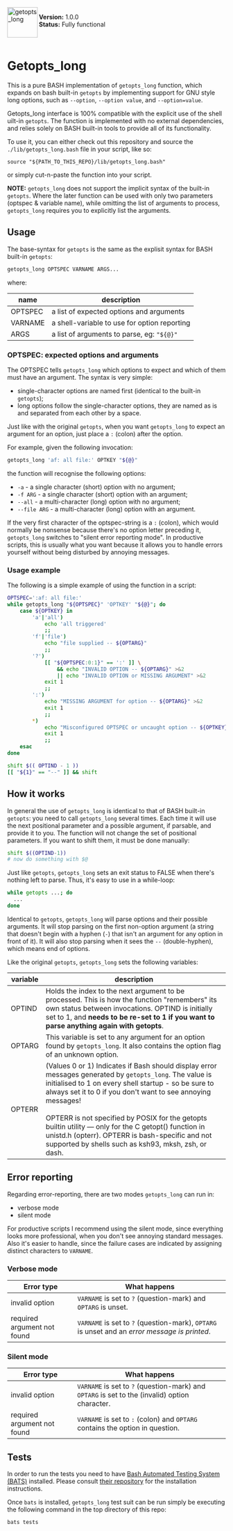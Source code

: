 <img src="https://umka.dk/getopts_logo/logo.png" alt="getopts_long" align="left" height="70">

**Version:** 1.0.0 <br>
**Status:** Fully functional

<br>

# Getopts_long

This is a pure BASH implementation of `getopts_long` function, which expands on bash built-in `getopts` by implementing support for GNU style long options, such as `--option`, `--option value`, and `--option=value`.

Getopts_long interface is 100% compatible with the explicit use of the shell uilt-in `getopts`. The function is implemented with no external dependencies, and relies solely on BASH built-in tools to provide all of its functionality.

To use it, you can either check out this repository and source the `./lib/getopts_long.bash` file in your script, like so:

```
source "${PATH_TO_THIS_REPO}/lib/getopts_long.bash"
```

or simply cut-n-paste the function into your script.

**NOTE:** `getopts_long` does not support the implicit syntax of the built-in `getopts`. Where the later function can be used with only two parameters (optspec & variable name), while omitting the list of arguments to process, `getopts_long` requires you to explicitly list the arguments.

## Usage

The base-syntax for `getopts` is the same as the explisit syntax for BASH built-in `getopts`:

``` bash
getopts_long OPTSPEC VARNAME ARGS...
```

where:

| name    | description |
| ------- | ----------- |
| OPTSPEC | a list of expected options and arguments |
| VARNAME | a shell-variable to use for option reporting |
| ARGS    | a list of arguments to parse, eg: `"${@}"` |

### OPTSPEC: expected options and arguments

The OPTSPEC tells `getopts_long` which options to expect and which of them must have an argument. The syntax is very simple:

- single-character options are named first (identical to the built-in `getopts`);
- long options follow the single-character options, they are named as is and separated from each other by a space.

Just like with the original `getopts`, when you want `getopts_long` to expect an argument for an option, just place a `:` (colon) after the option.

For example, given the following invocation:

``` bash
getopts_long 'af: all file:' OPTKEY "${@}"
```

the function will recognise the following options:

- `-a` - a single character (short) option with no argument;
- `-f ARG` - a single character (short) option with an argument;
- `--all` - a multi-character (long) option with no argument;
- `--file ARG` - a multi-character (long) option with an argument.

If the very first character of the optspec-string is a `:` (colon), which would normally be nonsense because there's no option letter preceding it, `getopts_long` switches to "silent error reporting mode". In productive scripts, this is usually what you want because it allows you to handle errors yourself without being disturbed by annoying messages.

### Usage example

The following is a simple example of using the function in a script:

``` bash
OPTSPEC=':af: all file:'
while getopts_long "${OPTSPEC}" 'OPTKEY' "${@}"; do
    case ${OPTKEY} in
        'a'|'all')
            echo 'all triggered'
            ;;
        'f'|'file')
            echo "file supplied -- ${OPTARG}"
            ;;
        '?')
            [[ "${OPTSPEC:0:1}" == ':' ]] \
                && echo "INVALID OPTION -- ${OPTARG}" >&2
                || echo "INVALID OPTION or MISSING ARGUMENT" >&2
            exit 1
            ;;
        ':')
            echo "MISSING ARGUMENT for option -- ${OPTARG}" >&2
            exit 1
            ;;
        *)
            echo "Misconfigured OPTSPEC or uncaught option -- ${OPTKEY}" >&2
            exit 1
            ;;
    esac
done

shift $(( OPTIND - 1 ))
[[ "${1}" == "--" ]] && shift
```

## How it works

In general the use of `getopts_long` is identical to that of BASH built-in `getopts`: you need to call `getopts_long` several times. Each time it will use the next positional parameter and a possible argument, if parsable, and provide it to you. The function will not change the set of positional parameters. If you want to shift them, it must be done manually:

``` bash
shift $((OPTIND-1))
# now do something with $@
```

Just like `getopts`, `getopts_long` sets an exit status to FALSE when there's nothing left to parse. Thus, it's easy to use in a while-loop:

``` bash
while getopts ...; do
  ...
done
```

Identical to `getopts`, `getopts_long` will parse options and their possible arguments. It will stop parsing on the first non-option argument (a string that doesn't begin with a hyphen (`-`) that isn't an argument for any option in front of it). It will also stop parsing when it sees the `--` (double-hyphen), which means end of options.

Like the original `getopts`, `getopts_long` sets the following variables:

| variable | description |
| -------- | ----------- |
| OPTIND   | Holds the index to the next argument to be processed. This is how the function "remembers" its own status between invocations. OPTIND is initially set to 1, and **needs to be re-set to 1 if you want to parse anything again with getopts**. |
| OPTARG   | This variable is set to any argument for an option found by `getopts_long`. It also contains the option flag of an unknown option. |
| OPTERR   | (Values 0 or 1) Indicates if Bash should display error messages generated by `getopts_long`. The value is initialised to 1 on every shell startup - so be sure to always set it to 0 if you don't want to see annoying messages! <br><br> OPTERR is not specified by POSIX for the getopts builtin utility — only for the C getopt() function in unistd.h (opterr). OPTERR is bash-specific and not supported by shells such as ksh93, mksh, zsh, or dash. |

## Error reporting

Regarding error-reporting, there are two modes `getopts_long` can run in:

- verbose mode
- silent mode

For productive scripts I recommend using the silent mode, since everything looks more professional, when you don't see annoying standard messages. Also it's easier to handle, since the failure cases are indicated by assigning distinct characters to `VARNAME`.

### Verbose mode

| Error type                  | What happens |
| --------------------------- | ------------ |
| invalid option              | `VARNAME` is set to `?` (question-mark) and `OPTARG` is unset. |
| required argument not found | `VARNAME` is set to `?` (question-mark), `OPTARG` is unset and an _error message is printed_. |

### Silent mode

| Error type                  | What happens |
| --------------------------- | ------------ |
| invalid option              | `VARNAME` is set to `?` (question-mark) and `OPTARG` is set to the (invalid) option character. |
| required argument not found | `VARNAME` is set to `:` (colon) and `OPTARG` contains the option in question. |

## Tests

In order to run the tests you need to have [Bash Automated Testing System (BATS)](https://github.com/bats-core/bats-core) installed. Please consult [their repository](https://github.com/bats-core/bats-core) for the installation instructions.

Once `bats` is installed, `getopts_long` test suit can be run simply be executing the following command in the top directory of this repo:

```
bats tests
```
